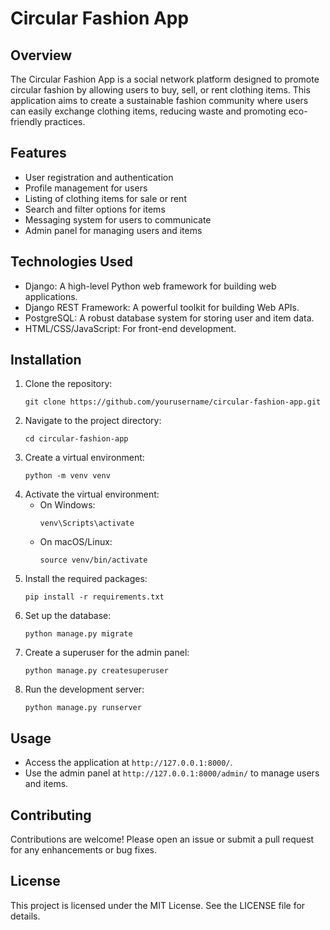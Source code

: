 # Circular Fashion App

## Overview
The Circular Fashion App is a social network platform designed to promote circular fashion by allowing users to buy, sell, or rent clothing items. This application aims to create a sustainable fashion community where users can easily exchange clothing items, reducing waste and promoting eco-friendly practices.

## Features
- User registration and authentication
- Profile management for users
- Listing of clothing items for sale or rent
- Search and filter options for items
- Messaging system for users to communicate
- Admin panel for managing users and items

## Technologies Used
- Django: A high-level Python web framework for building web applications.
- Django REST Framework: A powerful toolkit for building Web APIs.
- PostgreSQL: A robust database system for storing user and item data.
- HTML/CSS/JavaScript: For front-end development.

## Installation
1. Clone the repository:
   ```
   git clone https://github.com/yourusername/circular-fashion-app.git
   ```
2. Navigate to the project directory:
   ```
   cd circular-fashion-app
   ```
3. Create a virtual environment:
   ```
   python -m venv venv
   ```
4. Activate the virtual environment:
   - On Windows:
     ```
     venv\Scripts\activate
     ```
   - On macOS/Linux:
     ```
     source venv/bin/activate
     ```
5. Install the required packages:
   ```
   pip install -r requirements.txt
   ```
6. Set up the database:
   ```
   python manage.py migrate
   ```
7. Create a superuser for the admin panel:
   ```
   python manage.py createsuperuser
   ```
8. Run the development server:
   ```
   python manage.py runserver
   ```

## Usage
- Access the application at `http://127.0.0.1:8000/`.
- Use the admin panel at `http://127.0.0.1:8000/admin/` to manage users and items.

## Contributing
Contributions are welcome! Please open an issue or submit a pull request for any enhancements or bug fixes.

## License
This project is licensed under the MIT License. See the LICENSE file for details.